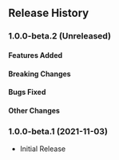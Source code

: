 ## Release History

### 1.0.0-beta.2 (Unreleased)

#### Features Added

#### Breaking Changes

#### Bugs Fixed

#### Other Changes

### 1.0.0-beta.1 (2021-11-03)

  - Initial Release
